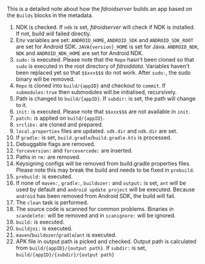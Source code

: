 This is a detailed note about how the *fdroidserver* builds an app based on the `Builds` blocks in the metadata.

1. NDK is checked. If `ndk` is set, *fdroidserver* will check if NDK is installed. If not, build will failed directly.
1. Env variables are set: `ANDROID_HOME`, `ANDROID_SDK` and `ANDROID_SDK_ROOT` are set for Android SDK. `JAVA{version}_HOME` is set for Java. `ANDROID_NDK`, `NDK` and `ANDROID_NDK_HOME` are set for Android NDK.
1. `sudo:` is executed. Please note that the `Repo` hasn't been cloned so that `sudo` is executed in the root directory of *fdroiddata*. Variables haven't been replaced yet so that `$$xxx$$`s do not work. After `sudo:`, the sudo binary will be removed.
1. `Repo` is cloned into `build/{appID}` and checkout to `commit`. If `submodules:true` then submodules will be initialised, recursively.
1. Path is changed to `build/{appID}`. If `subdir:` is set, the path will change to it.
1. `init:` is executed. Please note that `$$xxx$$`s are not available in `init`.
1. `patch:` is applied on `build/{appID}`.
1. `srclibs:` are cloned and prepared.
1. `local.properties` files are updated. `sdk.dir` and `ndk.dir` are set.
1. If `gradle:` is set, `build.gradle`/`build.gradle.kts` is processed.
1. Debuggable flags are removed.
1. `forceversion:` and `forcevercode:` are inserted.
1. Paths in `rm:` are removed.
1. Keysigning configs will be removed from build.gradle properties files. Please note this may break the build and needs to be fixed in `prebuild`.
1. `prebuild:` is executed.
1. If none of `maven:`, `gradle:`, `buildozer:` and `output:` is set, `ant` will be used by default and `android update project` will be executed. Because `android` has been removed from Android SDK, the build will fail.
1. The `clean` task is performed.
1. The source code is scanned for common problems. Binaries in `scandelete:` will be removed and in `scanignore:` will be ignored.
1. `build:` is executed.
1. `buildjni:` is executed.
1. `maven`/`buildozer`/`gradle`/`ant` is executed.
1. APK file in output path is picked and checked. Output path is calculated from `build/{appID}/{output path}`. If `subdir:` is set, `build/{appID}/{subdir}/{output path}`